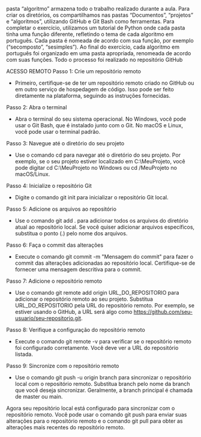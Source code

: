  pasta “algoritmo” armazena todo o trabalho realizado durante a aula. Para criar os diretórios, os compartilhamos nas pastas “Documentos”, “projetos” e “algoritmos”, utilizando GitHub e Git Bash como ferramentas. Para completar o exercício, utilizamos um tutorial de Python onde cada pasta tinha uma função diferente, refletindo o tema de cada algoritmo em português. Cada pasta é nomeada de acordo com sua função, por exemplo (“secomposto”, “sesimples”). Ao final do exercício, cada algoritmo em português foi organizado em uma pasta apropriada, renomeada de acordo com suas funções. Todo o processo foi realizado no repositório GitHub

ACESSO REMOTO 
Passo 1: Crie um repositório remoto
- Primeiro, certifique-se de ter um repositório remoto criado no GitHub ou em outro serviço de hospedagem de código. Isso pode ser feito diretamente na plataforma, seguindo as instruções fornecidas.

Passo 2: Abra o terminal
- Abra o terminal do seu sistema operacional. No Windows, você pode usar o Git Bash, que é instalado junto com o Git. No macOS e Linux, você pode usar o terminal padrão.

Passo 3: Navegue até o diretório do seu projeto
- Use o comando cd para navegar até o diretório do seu projeto. Por exemplo, se o seu projeto estiver localizado em C:\MeuProjeto, você pode digitar cd C:\MeuProjeto no Windows ou cd /MeuProjeto no macOS/Linux.

Passo 4: Inicialize o repositório Git
- Digite o comando git init para inicializar o repositório Git local.

Passo 5: Adicione os arquivos ao repositório
- Use o comando git add . para adicionar todos os arquivos do diretório atual ao repositório local. Se você quiser adicionar arquivos específicos, substitua o ponto (.) pelo nome dos arquivos.

Passo 6: Faça o commit das alterações
- Execute o comando git commit -m "Mensagem do commit" para fazer o commit das alterações adicionadas ao repositório local. Certifique-se de fornecer uma mensagem descritiva para o commit.

Passo 7: Adicione o repositório remoto
- Use o comando git remote add origin URL_DO_REPOSITORIO para adicionar o repositório remoto ao seu projeto. Substitua URL_DO_REPOSITORIO pela URL do repositório remoto. Por exemplo, se estiver usando o GitHub, a URL será algo como https://github.com/seu-usuario/seu-repositorio.git.

Passo 8: Verifique a configuração do repositório remoto
- Execute o comando git remote -v para verificar se o repositório remoto foi configurado corretamente. Você deve ver a URL do repositório listada.

Passo 9: Sincronize com o repositório remoto
- Use o comando git push -u origin branch para sincronizar o repositório local com o repositório remoto. Substitua branch pelo nome da branch que você deseja sincronizar. Geralmente, a branch principal é chamada de master ou main.

Agora seu repositório local está configurado para sincronizar com o repositório remoto. Você pode usar o comando git push para enviar suas alterações para o repositório remoto e o comando git pull para obter as alterações mais recentes do repositório remoto.